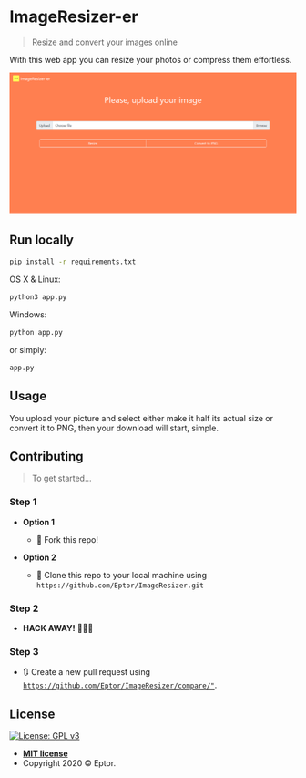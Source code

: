 # ImageResizer-er

> Resize and convert your images online

With this web app you can resize your photos or compress them effortless.

![](index_preview.jpg)

## Run locally

```sh
pip install -r requirements.txt
```

OS X & Linux:
```sh
python3 app.py
```

Windows:
```sh
python app.py
```

or simply:

```sh
app.py
```


## Usage

You upload your picture and select either make it half its actual size or convert it to PNG, then your download will start, simple.

## Contributing

> To get started...

### Step 1

- **Option 1**
    - 🍴 Fork this repo!

- **Option 2**
    - 👯 Clone this repo to your local machine using `https://github.com/Eptor/ImageResizer.git`

### Step 2

- **HACK AWAY!** 🔨🔨🔨

### Step 3

- 🔃 Create a new pull request using <a href="https://github.com/Eptor/ImageResizer/compare/" target="_blank">`https://github.com/Eptor/ImageResizer/compare/"`</a>.

## License

[![License: GPL v3](https://img.shields.io/badge/License-GPLv3-blue.svg)](https://www.gnu.org/licenses/gpl-3.0)

- **[MIT license](http://opensource.org/licenses/)**
- Copyright 2020 © Eptor.
